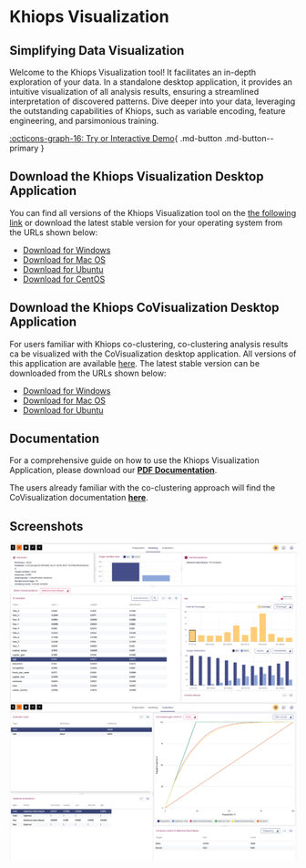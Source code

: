# Khiops Visualization

## Simplifying Data Visualization 

Welcome to the Khiops Visualization tool! It facilitates an in-depth exploration of your data. In a standalone desktop application, it provides an intuitive visualization of all analysis results, ensuring a streamlined interpretation of discovered patterns. Dive deeper into your data, leveraging the outstanding capabilities of Khiops, such as variable encoding, feature engineering, and parsimonious training.

[:octicons-graph-16: Try or Interactive Demo](demovisualization.md){ .md-button .md-button--primary }

## Download the Khiops Visualization Desktop Application

You can find all versions of the Khiops Visualization tool on the [the following link][repo-visu] or download the latest stable version for your operating system from the URLs shown below:

[repo-visu]: https://github.com/khiopsrelease/kv-release/releases

- <a href="https://github.com/KhiopsML/kv-electron/releases/download/v11.0.2/khiops-visualization-Setup-11.0.2.exe">
          Download for Windows </a>
- <a href="https://github.com/KhiopsML/kv-electron/releases/download/v11.0.2/khiops-visualization-11.0.2.dmg">
          Download for Mac OS </a>  
- <a href="https://github.com/KhiopsML/kv-electron/releases/download/v11.0.2/khiops-visualization_11.0.2_amd64.deb">
          Download for Ubuntu </a>
- <a href="https://github.com/KhiopsML/kv-electron/releases/download/v11.0.2/khiops-visualization-11.0.2.x86_64.rpm">
          Download for CentOS </a>

## Download the Khiops CoVisualization Desktop Application
For users familiar with Khiops co-clustering, co-clustering analysis results ca be visualized with the CoVisualization desktop application. All versions of this application are available [here][repo-covisualisation]. The latest stable version can be downloaded from the URLs shown below:

[repo-covisualisation]: https://github.com/khiopsrelease/kc-release/releases/tag/v10.2.4

- <a href="https://github.com/KhiopsML/kc-electron/releases/download/v10.2.4/khiops-covisualization-Setup-10.2.4.exe">
          Download for Windows </a>
- <a href="https://github.com/KhiopsML/kc-electron/releases/download/v10.2.4/khiops-covisualization-10.2.4.dmg">
          Download for Mac OS </a>  
- <a href="https://github.com/KhiopsML/kc-electron/releases/download/v10.2.4/khiops-covisualization_10.2.4_amd64.deb">
          Download for Ubuntu </a>
<!--- 
- <a href="https://github.com/khiopsrelease/kc-release/releases/download/v11.0.3/khiops-covisualization-11.0.3.x86_64.rpm">
          Download for CentOS </a>
-->

## Documentation
For a comprehensive guide on how to use the Khiops Visualization Application, please download our [**PDF Documentation**][Documentation]. 

The users already familiar with the co-clustering approach will find the CoVisualization documentation [**here**][coviz].

[Documentation]: KhiopsVisualizationGuide.pdf
[coviz]: KhiopsCovisualizationGuide.pdf

## Screenshots 

<div class="text-center">
    <img style="max-width:600px; width: -webkit-fill-available; display: inline-block;" src="/assets/images/Visualization Adult Modeling.png">
    <img style="max-width:600px; width: -webkit-fill-available; display: inline-block;" src="/assets/images/Visualization Adult Evaluation.png">
</div>
